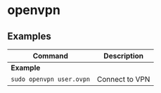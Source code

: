 # openvpn

## Examples

| **Command**   | **Description**   |
| --------------|-------------------|
| **Example** |
| `sudo openvpn user.ovpn` | Connect to VPN |